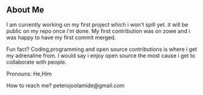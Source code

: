 ## About Me

I am currently working on my first project which i won't spill yet. it will be public on my repo once i'm done.
My first contribution was on zowe and i was happy to have my first commit merged.
<p>Fun fact? Coding,programming and open source contributions is where i get my adrenaline from. I would say i enjoy open source the most cause i get to collaborate with people.</p>
<p>Pronouns: He,Him</p>
<p>How to reach me? peterojoolamide@gmail.com</p>
<!--
**olamidepeterojo/olamidepeterojo** is a ✨ _special_ ✨ repository because its `README.md` (this file) appears on your GitHub profile.

Here are some ideas to get you started:

- 🔭 I’m currently working on ...
- 🌱 I’m currently learning ...
- 👯 I’m looking to collaborate on ...
- 🤔 I’m looking for help with ...
- 💬 Ask me about ...
- 📫 How to reach me: ...
- 😄 Pronouns: ...
- ⚡ Fun fact: ...
-->
